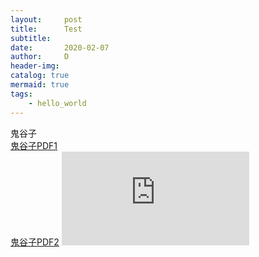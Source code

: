 ```yaml
---
layout:     post
title:      Test
subtitle:   
date:       2020-02-07
author:     D
header-img: 
catalog: true
mermaid: true
tags:
    - hello_world
---
```


鬼谷子<br>
<a href="dm116.github.io/blob/master/assests/Guigumaster.pdf" target="_blank">鬼谷子PDF1</a><br>
<a href="https://github.com/dm116/dm116.github.io/blob/master/assests/Guigumaster.pdf" target="_blank">鬼谷子PDF2</a>
<embed src="https://github.com/dm116/dm116.github.io/blob/master/assests/Guigumaster.pdf" type="application/pdf" />

